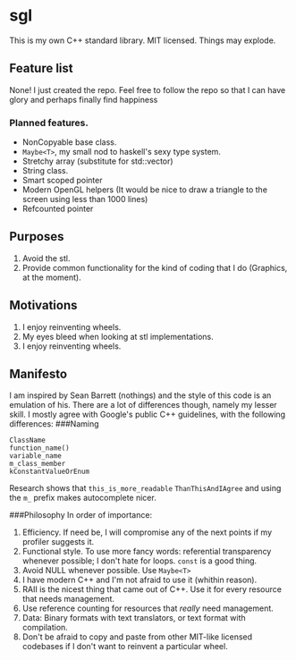 sgl
===

This is my own C++ standard library. MIT licensed. Things may explode.

Feature list
------------
None! I just created the repo. Feel free to follow the repo so that I can have glory and perhaps finally find happiness

### Planned features.
* NonCopyable base class.
* `Maybe<T>`, my small nod to haskell's sexy type system.
* Stretchy array (substitute for std::vector)
* String class.
* Smart scoped pointer
* Modern OpenGL helpers (It would be nice to draw a triangle to the screen using less than 1000 lines)
* Refcounted pointer

Purposes
--------
1. Avoid the stl.
2. Provide common functionality for the kind of coding that I do (Graphics, at the moment).

Motivations
-----------
1. I enjoy reinventing wheels.
2. My eyes bleed when looking at stl implementations.
3. I enjoy reinventing wheels.

Manifesto
---------
I am inspired by Sean Barrett (nothings) and the style of this code is an emulation of his.
There are a lot of differences though, namely my lesser skill.
I mostly agree with Google's public C++ guidelines, with the following differences:
###Naming
```
ClassName
function_name()
variable_name
m_class_member
kConstantValueOrEnum
```
Research shows that `this_is_more_readable` `ThanThisAndIAgree` and using the `m_` prefix makes autocomplete nicer.

###Philosophy
In order of importance:

1. Efficiency. If need be, I will compromise any of the next points if my profiler suggests it.
2. Functional style. To use more fancy words: referential transparency whenever possible; I don't hate for loops. `const` is a good thing.
3. Avoid NULL whenever possible. Use `Maybe<T>`
4. I have modern C++ and I'm not afraid to use it (whithin reason).
5. RAII is the nicest thing that came out of C++. Use it for every resource that needs management.
6. Use reference counting for resources that *really* need management.
7. Data: Binary formats with text translators, or text format with compilation.
8. Don't be afraid to copy and paste from other MIT-like licensed codebases if I don't want to reinvent a particular wheel.
